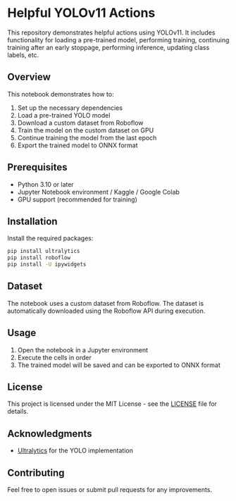 # Helpful YOLOv11 Actions

This repository demonstrates helpful actions using YOLOv11. It includes functionality for loading a pre-trained model, performing training, continuing training after an early stoppage, performing inference, updating class labels, etc.

## Overview

This notebook demonstrates how to:
1. Set up the necessary dependencies
2. Load a pre-trained YOLO model
3. Download a custom dataset from Roboflow
4. Train the model on the custom dataset on GPU
5. Continue training the model from the last epoch
6. Export the trained model to ONNX format

## Prerequisites

- Python 3.10 or later
- Jupyter Notebook environment / Kaggle / Google Colab
- GPU support (recommended for training)

## Installation

Install the required packages:

```bash
pip install ultralytics
pip install roboflow
pip install -U ipywidgets
```

## Dataset

The notebook uses a custom dataset from Roboflow. The dataset is automatically downloaded using the Roboflow API during execution.

## Usage

1. Open the notebook in a Jupyter environment
2. Execute the cells in order
3. The trained model will be saved and can be exported to ONNX format

## License

This project is licensed under the MIT License - see the [LICENSE](LICENSE) file for details.

## Acknowledgments

- [Ultralytics](https://github.com/ultralytics/ultralytics) for the YOLO implementation

## Contributing

Feel free to open issues or submit pull requests for any improvements.
